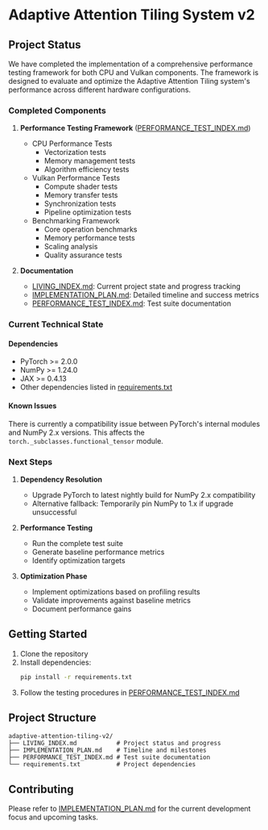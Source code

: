 # Adaptive Attention Tiling System v2

## Project Status

We have completed the implementation of a comprehensive performance testing framework for both CPU and Vulkan components. The framework is designed to evaluate and optimize the Adaptive Attention Tiling system's performance across different hardware configurations.

### Completed Components

1. **Performance Testing Framework** ([PERFORMANCE_TEST_INDEX.md](./PERFORMANCE_TEST_INDEX.md))
   - CPU Performance Tests
     - Vectorization tests
     - Memory management tests
     - Algorithm efficiency tests
   - Vulkan Performance Tests
     - Compute shader tests
     - Memory transfer tests
     - Synchronization tests
     - Pipeline optimization tests
   - Benchmarking Framework
     - Core operation benchmarks
     - Memory performance tests
     - Scaling analysis
     - Quality assurance tests

2. **Documentation**
   - [LIVING_INDEX.md](./LIVING_INDEX.md): Current project state and progress tracking
   - [IMPLEMENTATION_PLAN.md](./IMPLEMENTATION_PLAN.md): Detailed timeline and success metrics
   - [PERFORMANCE_TEST_INDEX.md](./PERFORMANCE_TEST_INDEX.md): Test suite documentation

### Current Technical State

#### Dependencies
- PyTorch >= 2.0.0
- NumPy >= 1.24.0
- JAX >= 0.4.13
- Other dependencies listed in [requirements.txt](./requirements.txt)

#### Known Issues
There is currently a compatibility issue between PyTorch's internal modules and NumPy 2.x versions. This affects the `torch._subclasses.functional_tensor` module.

### Next Steps

1. **Dependency Resolution**
   - Upgrade PyTorch to latest nightly build for NumPy 2.x compatibility
   - Alternative fallback: Temporarily pin NumPy to 1.x if upgrade unsuccessful

2. **Performance Testing**
   - Run the complete test suite
   - Generate baseline performance metrics
   - Identify optimization targets

3. **Optimization Phase**
   - Implement optimizations based on profiling results
   - Validate improvements against baseline metrics
   - Document performance gains

## Getting Started

1. Clone the repository
2. Install dependencies:
   ```bash
   pip install -r requirements.txt
   ```
3. Follow the testing procedures in [PERFORMANCE_TEST_INDEX.md](./PERFORMANCE_TEST_INDEX.md)

## Project Structure

```
adaptive-attention-tiling-v2/
├── LIVING_INDEX.md           # Project status and progress
├── IMPLEMENTATION_PLAN.md    # Timeline and milestones
├── PERFORMANCE_TEST_INDEX.md # Test suite documentation
└── requirements.txt          # Project dependencies
```

## Contributing

Please refer to [IMPLEMENTATION_PLAN.md](./IMPLEMENTATION_PLAN.md) for the current development focus and upcoming tasks.
